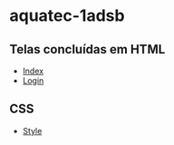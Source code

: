 # aquatec-1adsb

## **Telas concluídas em HTML**

- [Index](https://github.com/WilliamMN/aquactec-1adsb/blob/main/index.html)
- [Login](https://github.com/WilliamMN/aquactec-1adsb/blob/main/login.html)

## **CSS**
- [Style](https://github.com/WilliamMN/aquactec-1adsb/blob/main/login.html)
